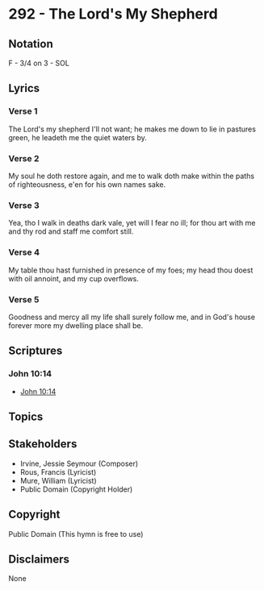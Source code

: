 # 292 - The Lord's My Shepherd

## Notation

F - 3/4 on 3 - SOL

## Lyrics

### Verse 1

The Lord's my shepherd I'll not want; he makes me down to lie in pastures green, he leadeth me the quiet waters by.

### Verse 2

My soul he doth restore again, and me to walk doth make within the paths of righteousness, e'en for his own names sake.

### Verse 3

Yea, tho I walk in deaths dark vale, yet will I fear no ill; for thou art with me and thy rod and staff me comfort still.

### Verse 4

My table thou hast furnished in presence of my foes; my head thou doest with oil annoint, and my cup overflows.

### Verse 5

Goodness and mercy all my life shall surely follow me, and in God's house forever more my dwelling place shall be.


## Scriptures

### John 10:14

- [John 10:14](https://www.biblegateway.com/passage/?search=John%2010%3A14)


## Topics


## Stakeholders

- Irvine, Jessie Seymour (Composer)
- Rous, Francis (Lyricist)
- Mure, William (Lyricist)
- Public Domain (Copyright Holder)

## Copyright

Public Domain
(This hymn is free to use)

## Disclaimers

None

